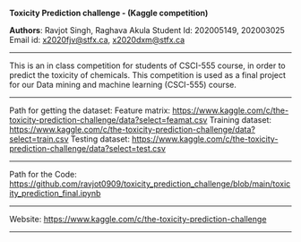 **Toxicity Prediction challenge - (Kaggle competition)**
 
**Authors**:
	 Ravjot Singh, Raghava Akula 
	Student Id: 202005149, 202003025
	Email id: x2020fjv@stfx.ca, x2020dxm@stfx.ca 
***********************************************************************************************************************************

This is an in class competition for students of CSCI-555 course, in order to predict the toxicity of chemicals.
This competition is used as a final project for our Data mining and machine learning (CSCI-555) course.

************************************************************************************************************************************
Path for getting the dataset:
Feature matrix:     https://www.kaggle.com/c/the-toxicity-prediction-challenge/data?select=feamat.csv 
Training dataset:   https://www.kaggle.com/c/the-toxicity-prediction-challenge/data?select=train.csv 
Testing dataset:    https://www.kaggle.com/c/the-toxicity-prediction-challenge/data?select=test.csv 

*************************************************************************************************************************************

Path for the Code: https://github.com/ravjot0909/toxicity_prediction_challenge/blob/main/toxicity_prediction_final.ipynb

*************************************************************************************************************************************

Website: https://www.kaggle.com/c/the-toxicity-prediction-challenge 

*************************************************************************************************************************************
